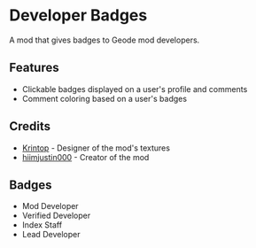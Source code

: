 # Developer Badges
A mod that gives badges to Geode mod developers.

## Features
- Clickable badges displayed on a user's profile and comments
- Comment coloring based on a user's badges

## Credits
- [Krintop](user:7242014) - Designer of the mod's textures
- [hiimjustin000](user:7466002) - Creator of the mod

## Badges
- Mod Developer
- Verified Developer
- Index Staff
- Lead Developer